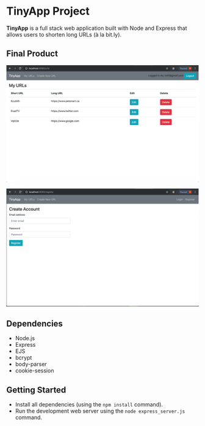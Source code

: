 # TinyApp Project

**TinyApp** is a full stack web application built with Node and Express that allows users to shorten long URLs (à la bit.ly).

## Final Product

!["Screenshot of URLs page"](https://github.com/mariahfernnn/tinyapp/blob/master/docs/urls-page.png?raw=true)

!["Screenshot of Register page"](https://github.com/mariahfernnn/tinyapp/blob/master/docs/register-page.png?raw=true)

## Dependencies

- Node.js
- Express
- EJS
- bcrypt
- body-parser
- cookie-session

## Getting Started

- Install all dependencies (using the `npm install` command).
- Run the development web server using the `node express_server.js` command.